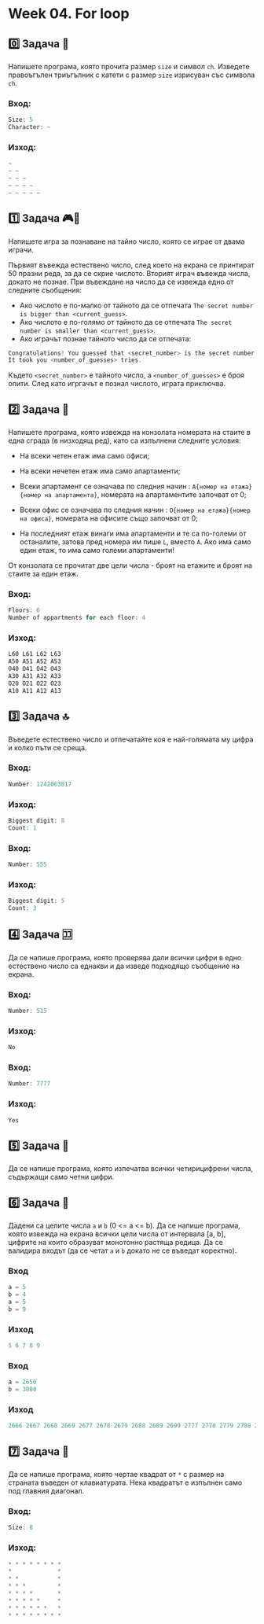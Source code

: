 # Week 04. For loop

## :zero: Задача :triangular_ruler:
Напишете програма, която прочита размер `size` и символ `ch`.
Изведете правоъгълен триъгълник с катети с размер `size` изрисуван със символа `ch`.


### Вход:
```C++
Size: 5
Character: ~
```

### Изход:
```C++
~
~ ~
~ ~ ~
~ ~ ~ ~
~ ~ ~ ~ ~
```

## :one: Задача :video_game::dart:
Напишете игра за познаване на тайно число, която се играе от двама играчи.

Първият въвежда естествено число, след което на екрана се принтират 50 празни реда, за да се скрие числото.
Вторият играч въвежда числа, докато не познае. При въвеждане на число да се извежда едно от следните съобщения:

- Ако числото е по-малко от тайното да се отпечата `The secret number is bigger than <current_guess>`.
- Ако числото е по-голямо от тайното да се отпечата `The secret number is smaller than <current_guess>`.
- Ако играчът познае тайното число да се отпечата:
```C++
Congratulations! You guessed that <secret_number> is the secret number. 
It took you <number_of_guesses> tries.
```
Където `<secret_number>` е тайното число, а `<number_of_guesses>` е броя опити. 
След като игргачът е познал числото, играта приключва.
## :two: Задача :office:
Напишете програма, която извежда на конзолата номерата на стаите в една сграда (в низходящ ред), като са изпълнени следните условия:

- На всеки четен етаж има само офиси;

- На всеки нечетен етаж има само апартаменти;

- Всеки апартамент се означава по следния начин : `А{номер на етажа}{номер на апартамента}`, номерата на апартаментите започват от 0;

- Всеки офис се означава по следния начин : `О{номер на етажа}{номер на офиса}`, номерата на офисите също започват от 0;

- На последният етаж винаги има апартаменти и те са по-големи от останалите, затова пред номера им пише `L`, вместо `А`. Ако има само един етаж, то има само големи апартаменти!

От конзолата се прочитат две цели числа - броят на етажите и броят на стаите за един етаж.

### Вход:
```C++
Floors: 6
Number of appartments for each floor: 4
```

### Изход:
```C++
L60 L61 L62 L63 
A50 A51 A52 A53 
O40 O41 O42 O43 
A30 A31 A32 A33 
O20 O21 O22 O23 
A10 A11 A12 A13
```
## :three: Задача :top:
Въведете естествено число и отпечатайте коя е най-голямата му цифра и колко пъти се среща.

### Вход:
```C++
Number: 1242063817
```

### Изход:
```C++
Biggest digit: 8
Count: 1
```

### Вход:
```C++
Number: 555
```

### Изход:
```C++
Biggest digit: 5
Count: 3
```
## :four: Задача :koko:
Да се напише програма, която проверява дали всички цифри в едно естествено число са еднакви и да изведе подходящо съобщение на екрана.

### Вход:
```C++
Number: 515
```

### Изход:
```C++
No
```

### Вход:
```C++
Number: 7777
```

### Изход:
```C++
Yes
```

## :five: Задача :1234:
Да се напише програма, която изпечатва всички четирицифрени числа, съдържащи само четни цифри.


## :six: Задача :signal_strength:
Дадени са целите числа `a` и `b` (0 <= а <= b). 
Да се напише програма, която извежда на екрана всички цели числа от интервала [a, b], 
цифрите на които образуват монотонно растяща редица. Да се валидира входът 
(да се четат `a` и `b` докато не се въведат коректно).

### Вход
```C++
a = 5
b = 4
a = 5
b = 9
```

### Изход
```C++
5 6 7 8 9
```

### Вход
```C++
a = 2650
b = 3000
```

### Изход
```C++
2666 2667 2668 2669 2677 2678 2679 2688 2689 2699 2777 2778 2779 2788 2789 2799 2888 2889 2899 2999
```

## :seven: Задача :black_square_button:
Да се напише програма, която чертае квадрат от `*` с размер на страната въведен от клавиатурата. Нека квадратът е изпълнен само под главния диагонал.


### Вход:
```C++
Size: 8
```

### Изход:
```C++
* * * * * * * * 
*             *
* *           *
* * *         *
* * * *       *
* * * * *     *
* * * * * *   *
* * * * * * * *
```